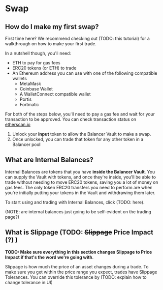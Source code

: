 # Swap

## How do I make my first swap?

First time here? We recommend checking out \(TODO: this tutorial\) for a walkthrough on how to make your first trade. 

In a nutshell though, you'll need:

* ETH to pay for gas fees
* ERC20 tokens \(or ETH\) to trade
* An Ethereum address you can use with one of the following compatible wallets
  * MetaMask
  * Coinbase Wallet
  * A WalletConnect compatible wallet
  * Portis
  * Fortmatic

For both of the steps below, you'll need to pay a gas fee and wait for your transaction to be approved. You can check transaction status on [etherscan.io](https://etherscan.io/) 

1. Unlock your **input** token to allow the Balancer Vault to make a swap. 
2. Once unlocked, you can trade that token for any other token in a Balancer pool

## What are Internal Balances?

Internal Balances are tokens that you have **inside the Balancer Vault**. You can supply the Vault with tokens, and once they're inside, you'll be able to trade without needing to move ERC20 tokens, saving you a lot of money on gas fees. The only token ERC20 transfers you need to perform are when you're initially putting your tokens in the Vault and withdrawing them later.

To start using and trading with Internal Balances, click \(TODO: here\).

\(NOTE: are internal balances just going to be self-evident on the trading page?\)

## What is Slippage \(TODO: ~~Slippage~~ Price Impact \(?\) \) 

**TODO: Make sure everything in this section changes Slippage to Price Impact if that's the word we're going with.**

Slippage is how much the price of an asset changes during a trade. To make sure you get within the price range you expect, trades have Slippage Tolerances. You can override this tolerance by \(TODO: explain how to change tolerance in UI\)

## 





